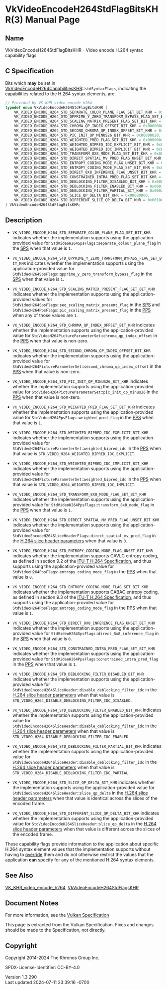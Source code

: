 # VkVideoEncodeH264StdFlagBitsKHR(3) Manual Page

## Name

VkVideoEncodeH264StdFlagBitsKHR - Video encode H.264 syntax capability
flags



## <a href="#_c_specification" class="anchor"></a>C Specification

Bits which **may** be set in
[VkVideoEncodeH264CapabilitiesKHR](https://registry.khronos.org/vulkan/specs/1.3-extensions/man/html/VkVideoEncodeH264CapabilitiesKHR.html)::`stdSyntaxFlags`,
indicating the capabilities related to the H.264 syntax elements, are:

``` c
// Provided by VK_KHR_video_encode_h264
typedef enum VkVideoEncodeH264StdFlagBitsKHR {
    VK_VIDEO_ENCODE_H264_STD_SEPARATE_COLOR_PLANE_FLAG_SET_BIT_KHR = 0x00000001,
    VK_VIDEO_ENCODE_H264_STD_QPPRIME_Y_ZERO_TRANSFORM_BYPASS_FLAG_SET_BIT_KHR = 0x00000002,
    VK_VIDEO_ENCODE_H264_STD_SCALING_MATRIX_PRESENT_FLAG_SET_BIT_KHR = 0x00000004,
    VK_VIDEO_ENCODE_H264_STD_CHROMA_QP_INDEX_OFFSET_BIT_KHR = 0x00000008,
    VK_VIDEO_ENCODE_H264_STD_SECOND_CHROMA_QP_INDEX_OFFSET_BIT_KHR = 0x00000010,
    VK_VIDEO_ENCODE_H264_STD_PIC_INIT_QP_MINUS26_BIT_KHR = 0x00000020,
    VK_VIDEO_ENCODE_H264_STD_WEIGHTED_PRED_FLAG_SET_BIT_KHR = 0x00000040,
    VK_VIDEO_ENCODE_H264_STD_WEIGHTED_BIPRED_IDC_EXPLICIT_BIT_KHR = 0x00000080,
    VK_VIDEO_ENCODE_H264_STD_WEIGHTED_BIPRED_IDC_IMPLICIT_BIT_KHR = 0x00000100,
    VK_VIDEO_ENCODE_H264_STD_TRANSFORM_8X8_MODE_FLAG_SET_BIT_KHR = 0x00000200,
    VK_VIDEO_ENCODE_H264_STD_DIRECT_SPATIAL_MV_PRED_FLAG_UNSET_BIT_KHR = 0x00000400,
    VK_VIDEO_ENCODE_H264_STD_ENTROPY_CODING_MODE_FLAG_UNSET_BIT_KHR = 0x00000800,
    VK_VIDEO_ENCODE_H264_STD_ENTROPY_CODING_MODE_FLAG_SET_BIT_KHR = 0x00001000,
    VK_VIDEO_ENCODE_H264_STD_DIRECT_8X8_INFERENCE_FLAG_UNSET_BIT_KHR = 0x00002000,
    VK_VIDEO_ENCODE_H264_STD_CONSTRAINED_INTRA_PRED_FLAG_SET_BIT_KHR = 0x00004000,
    VK_VIDEO_ENCODE_H264_STD_DEBLOCKING_FILTER_DISABLED_BIT_KHR = 0x00008000,
    VK_VIDEO_ENCODE_H264_STD_DEBLOCKING_FILTER_ENABLED_BIT_KHR = 0x00010000,
    VK_VIDEO_ENCODE_H264_STD_DEBLOCKING_FILTER_PARTIAL_BIT_KHR = 0x00020000,
    VK_VIDEO_ENCODE_H264_STD_SLICE_QP_DELTA_BIT_KHR = 0x00080000,
    VK_VIDEO_ENCODE_H264_STD_DIFFERENT_SLICE_QP_DELTA_BIT_KHR = 0x00100000,
} VkVideoEncodeH264StdFlagBitsKHR;
```

## <a href="#_description" class="anchor"></a>Description

- `VK_VIDEO_ENCODE_H264_STD_SEPARATE_COLOR_PLANE_FLAG_SET_BIT_KHR`
  indicates whether the implementation supports using the
  application-provided value for
  `StdVideoH264SpsFlags`::`separate_colour_plane_flag` in the <a
  href="https://registry.khronos.org/vulkan/specs/1.3-extensions/html/vkspec.html#encode-h264-sps"
  target="_blank" rel="noopener">SPS</a> when that value is `1`.

- `VK_VIDEO_ENCODE_H264_STD_QPPRIME_Y_ZERO_TRANSFORM_BYPASS_FLAG_SET_BIT_KHR`
  indicates whether the implementation supports using the
  application-provided value for
  `StdVideoH264SpsFlags`::`qpprime_y_zero_transform_bypass_flag` in the
  <a
  href="https://registry.khronos.org/vulkan/specs/1.3-extensions/html/vkspec.html#encode-h264-sps"
  target="_blank" rel="noopener">SPS</a> when that value is `1`.

- `VK_VIDEO_ENCODE_H264_STD_SCALING_MATRIX_PRESENT_FLAG_SET_BIT_KHR`
  indicates whether the implementation supports using the
  application-provided values for
  `StdVideoH264SpsFlags`::`seq_scaling_matrix_present_flag` in the <a
  href="https://registry.khronos.org/vulkan/specs/1.3-extensions/html/vkspec.html#encode-h264-sps"
  target="_blank" rel="noopener">SPS</a> and
  `StdVideoH264PpsFlags`::`pic_scaling_matrix_present_flag` in the <a
  href="https://registry.khronos.org/vulkan/specs/1.3-extensions/html/vkspec.html#encode-h264-pps"
  target="_blank" rel="noopener">PPS</a> when any of those values are
  `1`.

- `VK_VIDEO_ENCODE_H264_STD_CHROMA_QP_INDEX_OFFSET_BIT_KHR` indicates
  whether the implementation supports using the application-provided
  value for `StdVideoH264PictureParameterSet`::`chroma_qp_index_offset`
  in the <a
  href="https://registry.khronos.org/vulkan/specs/1.3-extensions/html/vkspec.html#encode-h264-pps"
  target="_blank" rel="noopener">PPS</a> when that value is non-zero.

- `VK_VIDEO_ENCODE_H264_STD_SECOND_CHROMA_QP_INDEX_OFFSET_BIT_KHR`
  indicates whether the implementation supports using the
  application-provided value for
  `StdVideoH264PictureParameterSet`::`second_chroma_qp_index_offset` in
  the <a
  href="https://registry.khronos.org/vulkan/specs/1.3-extensions/html/vkspec.html#encode-h264-pps"
  target="_blank" rel="noopener">PPS</a> when that value is non-zero.

- `VK_VIDEO_ENCODE_H264_STD_PIC_INIT_QP_MINUS26_BIT_KHR` indicates
  whether the implementation supports using the application-provided
  value for `StdVideoH264PictureParameterSet`::`pic_init_qp_minus26` in
  the <a
  href="https://registry.khronos.org/vulkan/specs/1.3-extensions/html/vkspec.html#encode-h264-pps"
  target="_blank" rel="noopener">PPS</a> when that value is non-zero.

- `VK_VIDEO_ENCODE_H264_STD_WEIGHTED_PRED_FLAG_SET_BIT_KHR` indicates
  whether the implementation supports using the application-provided
  value for `StdVideoH264PpsFlags`::`weighted_pred_flag` in the <a
  href="https://registry.khronos.org/vulkan/specs/1.3-extensions/html/vkspec.html#encode-h264-pps"
  target="_blank" rel="noopener">PPS</a> when that value is `1`.

- `VK_VIDEO_ENCODE_H264_STD_WEIGHTED_BIPRED_IDC_EXPLICIT_BIT_KHR`
  indicates whether the implementation supports using the
  application-provided value for
  `StdVideoH264PictureParameterSet`::`weighted_bipred_idc` in the <a
  href="https://registry.khronos.org/vulkan/specs/1.3-extensions/html/vkspec.html#encode-h264-pps"
  target="_blank" rel="noopener">PPS</a> when that value is
  `STD_VIDEO_H264_WEIGHTED_BIPRED_IDC_EXPLICIT`.

- `VK_VIDEO_ENCODE_H264_STD_WEIGHTED_BIPRED_IDC_IMPLICIT_BIT_KHR`
  indicates whether the implementation supports using the
  application-provided value for
  `StdVideoH264PictureParameterSet`::`weighted_bipred_idc` in the <a
  href="https://registry.khronos.org/vulkan/specs/1.3-extensions/html/vkspec.html#encode-h264-pps"
  target="_blank" rel="noopener">PPS</a> when that value is
  `STD_VIDEO_H264_WEIGHTED_BIPRED_IDC_IMPLICIT`.

- `VK_VIDEO_ENCODE_H264_STD_TRANSFORM_8X8_MODE_FLAG_SET_BIT_KHR`
  indicates whether the implementation supports using the
  application-provided value for
  `StdVideoH264PpsFlags`::`transform_8x8_mode_flag` in the <a
  href="https://registry.khronos.org/vulkan/specs/1.3-extensions/html/vkspec.html#encode-h264-pps"
  target="_blank" rel="noopener">PPS</a> when that value is `1`.

- `VK_VIDEO_ENCODE_H264_STD_DIRECT_SPATIAL_MV_PRED_FLAG_UNSET_BIT_KHR`
  indicates whether the implementation supports using the
  application-provided value for
  `StdVideoEncodeH264SliceHeaderFlags`::`direct_spatial_mv_pred_flag` in
  the <a
  href="https://registry.khronos.org/vulkan/specs/1.3-extensions/html/vkspec.html#encode-h264-slice-header-params"
  target="_blank" rel="noopener">H.264 slice header parameters</a> when
  that value is `0`.

- `VK_VIDEO_ENCODE_H264_STD_ENTROPY_CODING_MODE_FLAG_UNSET_BIT_KHR`
  indicates whether the implementation supports CAVLC entropy coding, as
  defined in section 9.2 of the <a
  href="https://registry.khronos.org/vulkan/specs/1.3-extensions/html/vkspec.html#itu-t-h264"
  target="_blank" rel="noopener">ITU-T H.264 Specification</a>, and thus
  supports using the application-provided value for
  `StdVideoH264PpsFlags`::`entropy_coding_mode_flag` in the <a
  href="https://registry.khronos.org/vulkan/specs/1.3-extensions/html/vkspec.html#encode-h264-pps"
  target="_blank" rel="noopener">PPS</a> when that value is `0`.

- `VK_VIDEO_ENCODE_H264_STD_ENTROPY_CODING_MODE_FLAG_SET_BIT_KHR`
  indicates whether the implementation supports CABAC entropy coding, as
  defined in section 9.3 of the <a
  href="https://registry.khronos.org/vulkan/specs/1.3-extensions/html/vkspec.html#itu-t-h264"
  target="_blank" rel="noopener">ITU-T H.264 Specification</a>, and thus
  supports using the application-provided value for
  `StdVideoH264PpsFlags`::`entropy_coding_mode_flag` in the <a
  href="https://registry.khronos.org/vulkan/specs/1.3-extensions/html/vkspec.html#encode-h264-pps"
  target="_blank" rel="noopener">PPS</a> when that value is `1`.

- `VK_VIDEO_ENCODE_H264_STD_DIRECT_8X8_INFERENCE_FLAG_UNSET_BIT_KHR`
  indicates whether the implementation supports using the
  application-provided value for
  `StdVideoH264SpsFlags`::`direct_8x8_inference_flag` in the <a
  href="https://registry.khronos.org/vulkan/specs/1.3-extensions/html/vkspec.html#encode-h264-sps"
  target="_blank" rel="noopener">SPS</a> when that value is `0`.

- `VK_VIDEO_ENCODE_H264_STD_CONSTRAINED_INTRA_PRED_FLAG_SET_BIT_KHR`
  indicates whether the implementation supports using the
  application-provided value for
  `StdVideoH264PpsFlags`::`constrained_intra_pred_flag` in the <a
  href="https://registry.khronos.org/vulkan/specs/1.3-extensions/html/vkspec.html#encode-h264-pps"
  target="_blank" rel="noopener">PPS</a> when that value is `1`.

- `VK_VIDEO_ENCODE_H264_STD_DEBLOCKING_FILTER_DISABLED_BIT_KHR`
  indicates whether the implementation supports using the
  application-provided value for
  `StdVideoEncodeH264SliceHeader`::`disable_deblocking_filter_idc` in
  the <a
  href="https://registry.khronos.org/vulkan/specs/1.3-extensions/html/vkspec.html#encode-h264-slice-header-params"
  target="_blank" rel="noopener">H.264 slice header parameters</a> when
  that value is `STD_VIDEO_H264_DISABLE_DEBLOCKING_FILTER_IDC_DISABLED`.

- `VK_VIDEO_ENCODE_H264_STD_DEBLOCKING_FILTER_ENABLED_BIT_KHR` indicates
  whether the implementation supports using the application-provided
  value for
  `StdVideoEncodeH264SliceHeader`::`disable_deblocking_filter_idc` in
  the <a
  href="https://registry.khronos.org/vulkan/specs/1.3-extensions/html/vkspec.html#encode-h264-slice-header-params"
  target="_blank" rel="noopener">H.264 slice header parameters</a> when
  that value is `STD_VIDEO_H264_DISABLE_DEBLOCKING_FILTER_IDC_ENABLED`.

- `VK_VIDEO_ENCODE_H264_STD_DEBLOCKING_FILTER_PARTIAL_BIT_KHR` indicates
  whether the implementation supports using the application-provided
  value for
  `StdVideoEncodeH264SliceHeader`::`disable_deblocking_filter_idc` in
  the <a
  href="https://registry.khronos.org/vulkan/specs/1.3-extensions/html/vkspec.html#encode-h264-slice-header-params"
  target="_blank" rel="noopener">H.264 slice header parameters</a> when
  that value is `STD_VIDEO_H264_DISABLE_DEBLOCKING_FILTER_IDC_PARTIAL`.

- `VK_VIDEO_ENCODE_H264_STD_SLICE_QP_DELTA_BIT_KHR` indicates whether
  the implementation supports using the application-provided value for
  `StdVideoEncodeH264SliceHeader`::`slice_qp_delta` in the <a
  href="https://registry.khronos.org/vulkan/specs/1.3-extensions/html/vkspec.html#encode-h264-slice-header-params"
  target="_blank" rel="noopener">H.264 slice header parameters</a> when
  that value is identical across the slices of the encoded frame.

- `VK_VIDEO_ENCODE_H264_STD_DIFFERENT_SLICE_QP_DELTA_BIT_KHR` indicates
  whether the implementation supports using the application-provided
  value for `StdVideoEncodeH264SliceHeader`::`slice_qp_delta` in the <a
  href="https://registry.khronos.org/vulkan/specs/1.3-extensions/html/vkspec.html#encode-h264-slice-header-params"
  target="_blank" rel="noopener">H.264 slice header parameters</a> when
  that value is different across the slices of the encoded frame.

These capability flags provide information to the application about
specific H.264 syntax element values that the implementation supports
without having to <a
href="https://registry.khronos.org/vulkan/specs/1.3-extensions/html/vkspec.html#encode-h264-overrides"
target="_blank" rel="noopener">override</a> them and do not otherwise
restrict the values that the application **can** specify for any of the
mentioned H.264 syntax elements.

## <a href="#_see_also" class="anchor"></a>See Also

[VK_KHR_video_encode_h264](https://registry.khronos.org/vulkan/specs/1.3-extensions/man/html/VK_KHR_video_encode_h264.html),
[VkVideoEncodeH264StdFlagsKHR](https://registry.khronos.org/vulkan/specs/1.3-extensions/man/html/VkVideoEncodeH264StdFlagsKHR.html)

## <a href="#_document_notes" class="anchor"></a>Document Notes

For more information, see the <a
href="https://registry.khronos.org/vulkan/specs/1.3-extensions/html/vkspec.html#VkVideoEncodeH264StdFlagBitsKHR"
target="_blank" rel="noopener">Vulkan Specification</a>

This page is extracted from the Vulkan Specification. Fixes and changes
should be made to the Specification, not directly.

## <a href="#_copyright" class="anchor"></a>Copyright

Copyright 2014-2024 The Khronos Group Inc.

SPDX-License-Identifier: CC-BY-4.0

Version 1.3.290  
Last updated 2024-07-11 23:39:16 -0700
